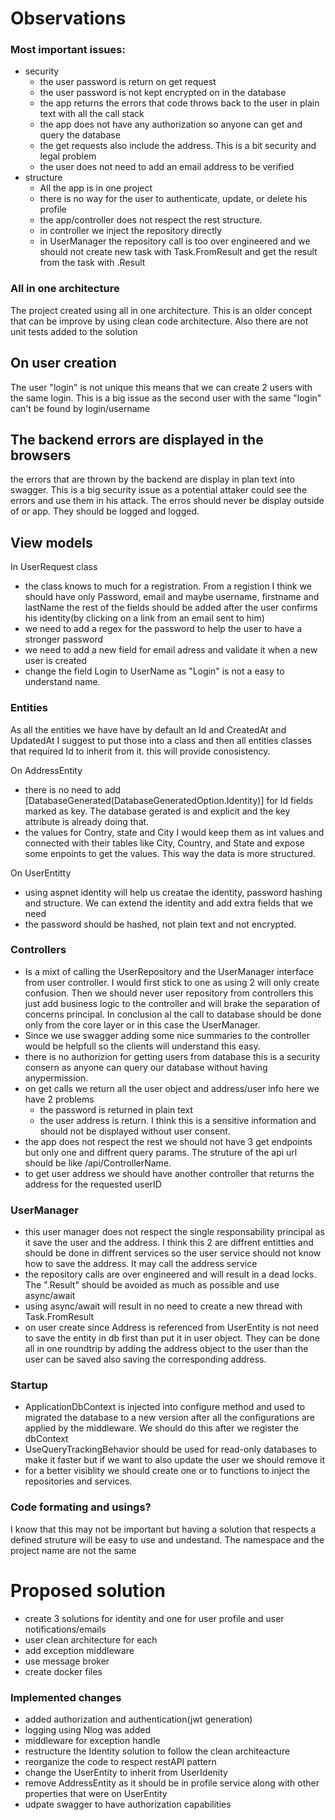 # Observations

### Most important issues:
- security
    - the user password is return on get request
    - the user password is not kept encrypted on in the database
    - the app returns the errors that code throws back to the user in plain text with all the call stack
    - the app does not have any authorization so anyone can get and query the database
    - the get requests also include the address. This is a bit security and legal problem
    - the user does not need to add an email address to be verified
- structure
    - All the app is in one project
    - there is no way for the user to authenticate, update, or delete his profile
    - the app/controller does not respect the rest structure.
    - in controller we inject the repository directly
    - in UserManager the repository call is too over engineered and we should not create new task with Task.FromResult and get the result from the task with .Result

### All in one architecture
The project created using all in one architecture. This is an older concept that can be improve by using clean code architecture. 
Also there are not unit tests added to the solution

## On user creation
The user "login" is not unique this means that we can create 2 users with the same login. This is a big issue as the second user with the same "login" can't be found by login/username
## The backend errors are displayed in the browsers
the errors that are thrown by the backend are display in plan text into swagger. This is a big security issue as a potential attaker could see the errors and use them in his attack. The erros should never be display outside of or app. They should be logged and logged.

## View models
In UserRequest class
- the class knows to much for a registration. From a registion I think we should have only Password, email and maybe username, firstname and lastName the rest of the fields should be added after the user confirms his identity(by clicking on a link from an email sent to him)
- we need to add a regex for the password to help the user to have a stronger password
- we need to add a new field for email adress and validate it when a new user is created
- change the field Login to UserName as "Login" is not a easy to understand name. 

### Entities

As all the entities we have have by default an Id and CreatedAt and UpdatedAt I suggest to put those into a class and then all entities classes that required Id to inherit from it. this will provide conosistency.

On AddressEntity
- there is no need to add [DatabaseGenerated(DatabaseGeneratedOption.Identity)] for Id fields marked as key. The database gerated is and explicit and the key attribute is already doing that.
- the  values for Contry, state and City I would keep them as int values and connected with their tables like City, Country, and State and expose some enpoints to get the values. This way the data is more structured.

On UserEntitty
-  using aspnet identity will help us creatae the identity, password hashing and structure. We can extend the identity and add extra fields that we need 
-  the password should be hashed, not plain text and not encrypted.

### Controllers
 - Is a mixt of calling the UserRepository and the UserManager interface  from user controller. I would first stick to one as using 2 will only create confusion. Then we should never user repository from controllers this just add business logic to the controller and will brake the separation of concerns principal. In conclusion al the call to database should be done only from the core layer or in this case the UserManager.
 - Since we use swagger adding some nice summaries to the controller would be helpfull so the clients will understand this easy.
 - there is no authorizion for getting users from database this is a security consern as anyone can query our database without having anypermission. 
 - on get calls we return all the user object and address/user info here we have 2 problems
    -  the password is returned in plain text
    -  the user address is return. I think this is a sensitive information and should not be displayed without user consent.
- the app does not respect the rest we should not have 3 get endpoints but only one and diffrent query params. The struture of the api url should be like /api/ControllerName.
 - to get user address we should have another controller that returns the address for the requested userID

### UserManager
- this user manager does not respect the single responsability principal as it save the user and the address. I think this 2 are diffrent entitties and should be done in diffrent services so the user service should not know how to save the address. It may call the address service
- the repository calls are over engineered and will result in a dead locks. The ".Result" should be avoided as much as possible and use async/await
- using async/await will result in no need to create a new thread with Task.FromResult
- on user create since Address is referenced from UserEntity is not need to save the entity in db first than put it in user object. They can be done all in one roundtrip by adding the address object to the user than the user can be saved  also saving the corresponding address.

### Startup
- ApplicationDbContext is injected into configure method and used to migrated the database to a new version after all the configurations are applied by the middleware. We should do this after we register the dbContext
- UseQueryTrackingBehavior should be used for read-only databases to make it faster but if we want to also update the user we should remove it
- for a better visiblity we should create one or to functions to inject the repositories and services.

### Code formating and usings?
I know that this may not be important but having a solution that respects a defined struture will be easy to use and undestand. The namespace and the project name are not the same

# Proposed solution

- create 3 solutions  for identity and one for user profile and user notifications/emails
- user clean architecture for each
- add exception middleware
- use message broker
- create docker files

### Implemented changes
- added authorization and authentication(jwt generation)
- logging using Nlog was added
- middleware for exception handle
- restructure the Identity solution to follow the clean architeacture
- reorganize the code to respect restAPI pattern
- change the UserEntity to inherit from UserIdenity
- remove AddressEntity as it should be in profile service along with other properties that were on UserEntity
- udpate swagger to have authorization capabilities